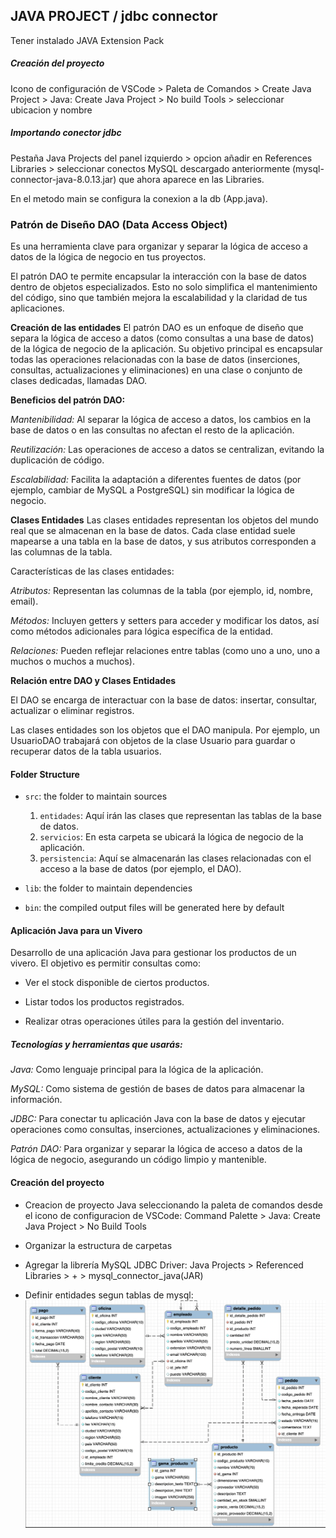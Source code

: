 ## JAVA PROJECT / jdbc connector

Tener instalado JAVA Extension Pack

##### Creación del proyecto

Icono de configuración de VSCode > Paleta de Comandos > Create Java Project > Java: Create Java Project > No build Tools > seleccionar ubicacion y nombre

##### Importando conector jdbc

Pestaña Java Projects del panel izquierdo > opcion añadir en References Libraries > seleccionar conectos MySQL descargado anteriormente (mysql-connector-java-8.0.13.jar) que ahora aparece en las Libraries.

En el metodo main se configura la conexion a la db (App.java).

### Patrón de Diseño DAO (Data  Access Object)

Es una herramienta clave para organizar y separar la lógica de acceso a datos de la lógica de negocio en tus proyectos.

El patrón DAO te permite encapsular la interacción con la base de datos dentro de objetos especializados. Esto no solo simplifica el mantenimiento del código, sino que también mejora la escalabilidad y la claridad de tus aplicaciones.

**Creación de las entidades**
El patrón DAO es un enfoque de diseño que separa la lógica de acceso a datos (como consultas a una base de datos) de la lógica de negocio de la aplicación. Su objetivo principal es encapsular todas las operaciones relacionadas con la base de datos (inserciones, consultas, actualizaciones y eliminaciones) en una clase o conjunto de clases dedicadas, llamadas DAO.

**Beneficios del patrón DAO:**

_Mantenibilidad:_ Al separar la lógica de acceso a datos, los cambios en la base de datos o en las consultas no afectan el resto de la aplicación.

_Reutilización:_ Las operaciones de acceso a datos se centralizan, evitando la duplicación de código.

_Escalabilidad:_ Facilita la adaptación a diferentes fuentes de datos (por ejemplo, cambiar de MySQL a PostgreSQL) sin modificar la lógica de negocio.

**Clases Entidades**
Las clases entidades representan los objetos del mundo real que se almacenan en la base de datos. Cada clase entidad suele mapearse a una tabla en la base de datos, y sus atributos corresponden a las columnas de la tabla.

Características de las clases entidades:

_Atributos:_ Representan las columnas de la tabla (por ejemplo, id, nombre, email).

_Métodos:_ Incluyen getters y setters para acceder y modificar los datos, así como métodos adicionales para lógica específica de la entidad.

_Relaciones:_ Pueden reflejar relaciones entre tablas (como uno a uno, uno a muchos o muchos a muchos).

**Relación entre DAO y Clases Entidades**

El DAO se encarga de interactuar con la base de datos: insertar, consultar, actualizar o eliminar registros.

Las clases entidades son los objetos que el DAO manipula. Por ejemplo, un UsuarioDAO trabajará con objetos de la clase Usuario para guardar o recuperar datos de la tabla usuarios.

#### Folder Structure

- `src`: the folder to maintain sources
    
    1. `entidades`: Aquí irán las clases que representan las tablas de la base de datos.
    2. `servicios`: En esta carpeta se ubicará la lógica de negocio de la aplicación.
    3. `persistencia`: Aquí se almacenarán las clases relacionadas con el acceso a la base de datos (por ejemplo, el DAO).

- `lib`: the folder to maintain dependencies
- `bin`: the compiled output files will be generated here by default

#### Aplicación Java para un Vivero

Desarrollo de una aplicación Java para gestionar los productos de un vivero. El objetivo es permitir consultas como:

- Ver el stock disponible de ciertos productos.

- Listar todos los productos registrados.

- Realizar otras operaciones útiles para la gestión del inventario.

##### Tecnologías y herramientas que usarás:

_Java:_ Como lenguaje principal para la lógica de la aplicación.

_MySQL:_ Como sistema de gestión de bases de datos para almacenar la información.

_JDBC:_ Para conectar tu aplicación Java con la base de datos y ejecutar operaciones como consultas, inserciones, actualizaciones y eliminaciones.

_Patrón DAO:_ Para organizar y separar la lógica de acceso a datos de la lógica de negocio, asegurando un código limpio y mantenible.

#### Creación del proyecto

- Creacion de proyecto Java seleccionando la paleta de comandos desde el icono de configuracion de VSCode:
    Command Palette > Java: Create Java Project > No Build Tools

- Organizar la estructura de carpetas

- Agregar la librería MySQL JDBC Driver:
    Java Projects >  Referenced Libraries > + > mysql_connector_java(JAR)

- Definir entidades segun tablas de mysql:
![Tablas vivero](/vivero.png)



